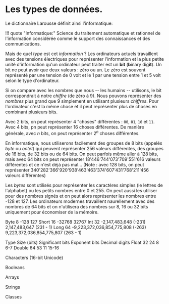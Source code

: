 # Les types de données.

Le dictionnaire Larousse définit ainsi l'informatique:

!!! quote "Informatique:"
    Science du traitement automatique et rationnel de l'information considérée comme le support des connaissances et des communications.

Mais de quel _type_ est cet _information_ ? Les ordinateurs actuels travaillent avec des tensions électriques pour représenter
l'information et la plus petite unité d'information qu'un ordinateur peut traiter est un **bit** (**b**inary dig**it**). Un bit
ne peut avoir que deux valeurs : zéro ou un. Le zéro est souvent représenté par une tension de 0 volt et le 1 par une tension entre
1 et 5 volt selon le type d'ordinateur.

Si on compare avec les nombres que nous -- les humains -- utilisons, le bit correspondrait à notre _chiffre_ (de zéro à 9).
Nous pouvons représenter des _nombres_ plus grand que 9 simplement en utilisant plusieurs _chiffres_. Pour l'ordinateur c'est
la même chose et il peut représenter plus de choses en combinant plusieurs bits.

Avec 2 bits, on peut représenter 4 "choses" différentes : `00`, `01`, `10` et `11`. Avec 4 bits, pn peut représenter 16 choses
différentes. De manière générale, avec $n$ bits, on peut représenter $2^n$ choses différentes.

En informatique, nous utiliserons facilement des groupes de 8 bits (appelés _byte_ ou _octet_) qui peuvent représenter 256 valeurs différentes,
des groupes de 16 bits, de 32 bits ou de 64 bits. On peut parfois même aller à 128 bits, mais avec 64 bits on peut
représenter 18'446'744'073'709'551'616 valeurs différentes et ce n'est déjà pas mal... (Note : avec 128 bits, on peut représenter 340'282'366'920'938'463'463'374'607'431'768'211'456 valeurs différentes)

Les _bytes_ sont utilisés pour représenter les caractères simples (le lettres de l'alphabet) ou les petits nombres entre 0 et 255.
On peut aussi les utiliser pour des nombres signés et on peut alors représenter les nombres entre -128 et 127.
Les ordinateurs modernes travaillent naurellement avec des nombres de 64 bits et on n'utilisera des nombres sur 8, 16 ou 32 bits
uniquement pour économiser de la mémoire.




Byte	8	-128	127
Short	16	-32768	32767
Int	32	-2,147,483,648 (-231)	2,147,483,647 (231 - 1)
Long	64	-9,223,372,036,854,775,808 (-263)	9,223,372,036,854,775,807 (263 - 1)

Type	Size (bits)	Significant bits	Exponent bits	Decimal digits
Float	32	24	8	6-7
Double	64	53	11	15-16

Characters (16-bit Unicode)

Booleans

Arrays

Strings

Classes